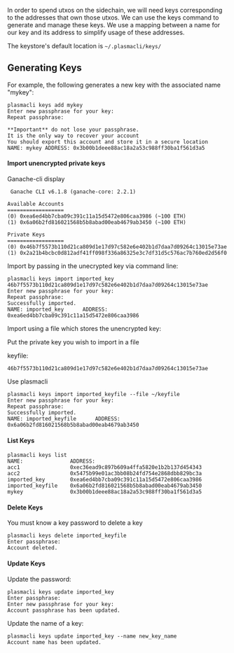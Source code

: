 In order to spend utxos on the sidechain, we will need keys corresponding to the addresses that own those utxos.
We can use the keys command to generate and manage these keys.
We use a mapping between a name for our key and its address to simplify usage of these addresses.

The keystore's default location is `~/.plasmacli/keys/`

## Generating Keys ##

For example, the following generates a new key with the associated name "mykey":

```
plasmacli keys add mykey
Enter new passphrase for your key:
Repeat passphrase:

**Important** do not lose your passphrase.
It is the only way to recover your account
You should export this account and store it in a secure location
NAME: mykey ADDRESS: 0x3b00b1deee88ac18a2a53c988ff30ba1f561d3a5
```

#### Import unencrypted private keys ####

Ganache-cli display

```
 Ganache CLI v6.1.8 (ganache-core: 2.2.1)

Available Accounts
==================
(0) 0xea6ed4bb7cba09c391c11a15d5472e806caa3986 (~100 ETH)
(1) 0x6a06b2fd816021568b5b8abad00eab4679ab3450 (~100 ETH)

Private Keys
==================
(0) 0x46b7f5573b110d21ca809d1e17d97c582e6e402b1d7daa7d09264c13015e73ae
(1) 0x2a21b4bcbc0d812adf41ff098f336a86325e3c7df31d5c576ac7b760ed2d56f0

```

Import by passing in the unecrypted key via command line:

```
plasmacli keys import imported_key 46b7f5573b110d21ca809d1e17d97c582e6e402b1d7daa7d09264c13015e73ae
Enter new passphrase for your key:
Repeat passphrase:
Successfully imported.
NAME: imported_key      ADDRESS: 0xea6ed4bb7cba09c391c11a15d5472e806caa3986
```

Import using a file which stores the unencrypted key:

Put the private key you wish to import in a file

keyfile:
```
46b7f5573b110d21ca809d1e17d97c582e6e402b1d7daa7d09264c13015e73ae
```

Use plasmacli
```
plasmacli keys import imported_keyfile --file ~/keyfile
Enter new passphrase for your key:
Repeat passphrase:
Successfully imported.
NAME: imported_keyfile      ADDRESS: 0x6a06b2fd816021568b5b8abad00eab4679ab3450
```

#### List Keys ####

```
plasmacli keys list
NAME:               ADDRESS:
acc1                0xec36ead9c897b609a4ffa5820e1b2b137d454343
acc2                0x5475b99e01ac3bb08b24fd754e2868dbb829bc3a
imported_key        0xea6ed4bb7cba09c391c11a15d5472e806caa3986
imported_keyfile    0x6a06b2fd816021568b5b8abad00eab4679ab3450
mykey               0x3b00b1deee88ac18a2a53c988ff30ba1f561d3a5
```

#### Delete Keys ####
You must know a key password to delete a key

```
plasmacli keys delete imported_keyfile
Enter passphrase:
Account deleted.
```

#### Update Keys ####
Update the password:

```
plasmacli keys update imported_key
Enter passphrase:
Enter new passphrase for your key:
Account passphrase has been updated.
```

Update the name of a key:

```
plasmacli keys update imported_key --name new_key_name
Account name has been updated.
```


